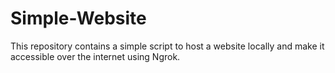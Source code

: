 # Simple-Website
 This repository contains a simple script to host a website locally and make it accessible over the internet using Ngrok.
